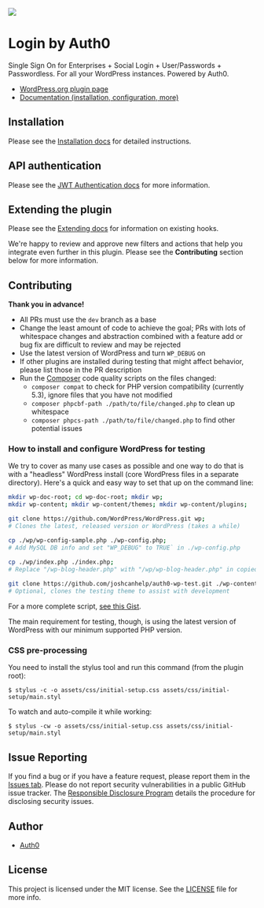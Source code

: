 ![](https://raw.githubusercontent.com/auth0/wp-auth0/master/banner-1544x500.png)

Login by Auth0
====

Single Sign On for Enterprises + Social Login + User/Passwords + Passwordless. For all your WordPress instances. Powered by Auth0.

* [WordPress.org plugin page](https://wordpress.org/plugins/auth0/)
* [Documentation (installation, configuration, more)](https://auth0.com/docs/cms/wordpress)

## Installation

Please see the [Installation docs](https://auth0.com/docs/cms/wordpress/installation) for detailed instructions.

## API authentication

Please see the [JWT Authentication docs](https://auth0.com/docs/cms/wordpress/jwt-authentication) for more information. 

## Extending the plugin

Please see the [Extending docs](https://auth0.com/docs/cms/wordpress/extending) for information on existing hooks.

We're happy to review and approve new filters and actions that help you integrate even further in this plugin. Please see the **Contributing** section below for more information.

## Contributing

**Thank you in advance!**

* All PRs must use the `dev` branch as a base
* Change the least amount of code to achieve the goal; PRs with lots of whitespace changes and abstraction combined with a feature add or bug fix are difficult to review and may be rejected
* Use the latest version of WordPress and turn `WP_DEBUG` on
* If other plugins are installed during testing that might affect behavior, please list those in the PR description
* Run the [Composer](https://getcomposer.org/doc/00-intro.md#installation-linux-unix-osx) code quality scripts on the files changed:
    * `composer compat` to check for PHP version compatibility (currently 5.3), ignore files that you have not modified
    * `composer phpcbf-path ./path/to/file/changed.php` to clean up whitespace
    * `composer phpcs-path ./path/to/file/changed.php` to find other potential issues

### How to install and configure WordPress for testing

We try to cover as many use cases as possible and one way to do that is with a "headless" WordPress install (core WordPress files in a separate directory). Here's a quick and easy way to set that up on the command line:

```bash
mkdir wp-doc-root; cd wp-doc-root; mkdir wp;
mkdir wp-content; mkdir wp-content/themes; mkdir wp-content/plugins;

git clone https://github.com/WordPress/WordPress.git wp;
# Clones the latest, released version or WordPress (takes a while)

cp ./wp/wp-config-sample.php ./wp-config.php;
# Add MySQL DB info and set "WP_DEBUG" to TRUE` in ./wp-config.php

cp ./wp/index.php ./index.php; 
# Replace "/wp-blog-header.php" with "/wp/wp-blog-header.php" in copied ./index.php
 
git clone https://github.com/joshcanhelp/auth0-wp-test.git ./wp-content/themes/auth0-wp-test
# Optional, clones the testing theme to assist with development
```

For a more complete script, [see this Gist](https://gist.github.com/joshcanhelp/50f66002643ece68f01bf5f94e1abe56).

The main requirement for testing, though, is using the latest version of WordPress with our minimum supported PHP version. 

### CSS pre-processing

You need to install the stylus tool and run this command (from the plugin root):

```
$ stylus -c -o assets/css/initial-setup.css assets/css/initial-setup/main.styl
```

To watch and auto-compile it while working:

```
$ stylus -cw -o assets/css/initial-setup.css assets/css/initial-setup/main.styl
```

## Issue Reporting

If you find a bug or if you have a feature request, please report them in the [Issues tab](https://github.com/auth0/wp-auth0/issues). Please do not report security vulnerabilities in a public GitHub issue tracker. The [Responsible Disclosure Program](https://auth0.com/whitehat) details the procedure for disclosing security issues.

## Author

* [Auth0](https://auth0.com)

## License

This project is licensed under the MIT license. See the [LICENSE](LICENSE) file for more info.